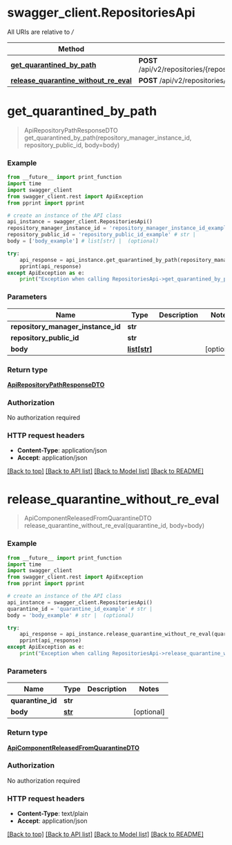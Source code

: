 # swagger_client.RepositoriesApi

All URIs are relative to _/_

| Method                                                                                          | HTTP request                                                                                                      | Description |
| ----------------------------------------------------------------------------------------------- | ----------------------------------------------------------------------------------------------------------------- | ----------- |
| [**get_quarantined_by_path**](RepositoriesApi.md#get_quarantined_by_path)                       | **POST** /api/v2/repositories/{repositoryManagerInstanceId}/{repositoryPublicId}/components/quarantined/pathnames |
| [**release_quarantine_without_re_eval**](RepositoriesApi.md#release_quarantine_without_re_eval) | **POST** /api/v2/repositories/quarantine/{quarantineId}/release                                                   |

# **get_quarantined_by_path**

> ApiRepositoryPathResponseDTO get_quarantined_by_path(repository_manager_instance_id, repository_public_id, body=body)

### Example

```python
from __future__ import print_function
import time
import swagger_client
from swagger_client.rest import ApiException
from pprint import pprint

# create an instance of the API class
api_instance = swagger_client.RepositoriesApi()
repository_manager_instance_id = 'repository_manager_instance_id_example' # str |
repository_public_id = 'repository_public_id_example' # str |
body = ['body_example'] # list[str] |  (optional)

try:
    api_response = api_instance.get_quarantined_by_path(repository_manager_instance_id, repository_public_id, body=body)
    pprint(api_response)
except ApiException as e:
    print("Exception when calling RepositoriesApi->get_quarantined_by_path: %s\n" % e)
```

### Parameters

| Name                               | Type                    | Description | Notes      |
| ---------------------------------- | ----------------------- | ----------- | ---------- |
| **repository_manager_instance_id** | **str**                 |             |
| **repository_public_id**           | **str**                 |             |
| **body**                           | [**list[str]**](str.md) |             | [optional] |

### Return type

[**ApiRepositoryPathResponseDTO**](ApiRepositoryPathResponseDTO.md)

### Authorization

No authorization required

### HTTP request headers

- **Content-Type**: application/json
- **Accept**: application/json

[[Back to top]](#) [[Back to API list]](../README.md#documentation-for-api-endpoints) [[Back to Model list]](../README.md#documentation-for-models) [[Back to README]](../README.md)

# **release_quarantine_without_re_eval**

> ApiComponentReleasedFromQuarantineDTO release_quarantine_without_re_eval(quarantine_id, body=body)

### Example

```python
from __future__ import print_function
import time
import swagger_client
from swagger_client.rest import ApiException
from pprint import pprint

# create an instance of the API class
api_instance = swagger_client.RepositoriesApi()
quarantine_id = 'quarantine_id_example' # str |
body = 'body_example' # str |  (optional)

try:
    api_response = api_instance.release_quarantine_without_re_eval(quarantine_id, body=body)
    pprint(api_response)
except ApiException as e:
    print("Exception when calling RepositoriesApi->release_quarantine_without_re_eval: %s\n" % e)
```

### Parameters

| Name              | Type              | Description | Notes      |
| ----------------- | ----------------- | ----------- | ---------- |
| **quarantine_id** | **str**           |             |
| **body**          | [**str**](str.md) |             | [optional] |

### Return type

[**ApiComponentReleasedFromQuarantineDTO**](ApiComponentReleasedFromQuarantineDTO.md)

### Authorization

No authorization required

### HTTP request headers

- **Content-Type**: text/plain
- **Accept**: application/json

[[Back to top]](#) [[Back to API list]](../README.md#documentation-for-api-endpoints) [[Back to Model list]](../README.md#documentation-for-models) [[Back to README]](../README.md)
